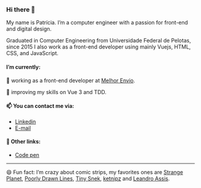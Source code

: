 ### Hi there 👋
My name is Patrícia. I’m a computer engineer with a passion for front-end and digital design.

Graduated in Computer Engineering from Universidade Federal de Pelotas, since 2015 I also work as a front-end developer using mainly Vuejs, HTML, CSS, and JavaScript.

#### I’m currently:
🔭 working as a front-end developer at [Melhor Envio](https://melhorenvio.com.br/).

🌱 improving my skills on Vue 3 and TDD.
 
 
#### 📫 You can contact me via:
- [Linkedin](https://www.linkedin.com/in/pm-ribeiro/)
- [E-mail](patricia.mr3.14@gmail.com)

#### 🔗 Other links:
- [Code pen](https://codepen.io/pm-ribeiro)


---

😄 Fun fact: I’m crazy about comic strips, my favorites ones are [Strange Planet](https://www.instagram.com/nathanwpylestrangeplanet), [Poorly Drawn Lines](https://www.instagram.com/poorlydrawnlines), [Tiny Snek](https://www.instagram.com/tinysnekcomics/), [ketnipz](https://www.instagram.com/ketnipz) and [Leandro Assis](https://www.instagram.com/leandro_assis_ilustra/).

<!--
**pm-ribeiro/pm-ribeiro** is a ✨ _special_ ✨ repository because its `README.md` (this file) appears on your GitHub profile.

Here are some ideas to get you started:
- 🔭 I’m currently working ...
- 🌱 I’m currently learning ...
- 👯 I’m looking to collaborate on ...
- 🤔 I’m looking for help with ...
- 💬 Ask me about ...
- 📫 How to reach me: ...
- 😄 Pronouns: ...
- ⚡ Fun fact: ...
-->
